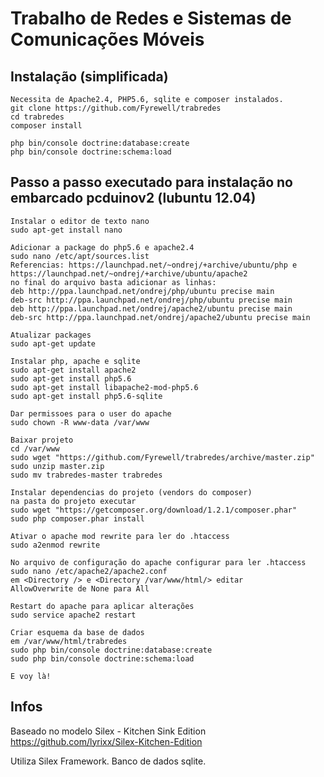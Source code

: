 
Trabalho de Redes e Sistemas de Comunicações Móveis
============================


Instalação (simplificada)
------------
    Necessita de Apache2.4, PHP5.6, sqlite e composer instalados.
    git clone https://github.com/Fyrewell/trabredes
    cd trabredes
    composer install

    php bin/console doctrine:database:create
    php bin/console doctrine:schema:load

Passo a passo executado para instalação no embarcado pcduinov2 (lubuntu 12.04)
------------
    Instalar o editor de texto nano
    sudo apt-get install nano
    
    Adicionar a package do php5.6 e apache2.4
    sudo nano /etc/apt/sources.list
    Referencias: https://launchpad.net/~ondrej/+archive/ubuntu/php e https://launchpad.net/~ondrej/+archive/ubuntu/apache2
    no final do arquivo basta adicionar as linhas:
    deb http://ppa.launchpad.net/ondrej/php/ubuntu precise main 
    deb-src http://ppa.launchpad.net/ondrej/php/ubuntu precise main 
    deb http://ppa.launchpad.net/ondrej/apache2/ubuntu precise main 
    deb-src http://ppa.launchpad.net/ondrej/apache2/ubuntu precise main 
    
    Atualizar packages
    sudo apt-get update
    
    Instalar php, apache e sqlite
    sudo apt-get install apache2
    sudo apt-get install php5.6
    sudo apt-get install libapache2-mod-php5.6
    sudo apt-get install php5.6-sqlite
    
    Dar permissoes para o user do apache
    sudo chown -R www-data /var/www
    
    Baixar projeto
    cd /var/www
    sudo wget "https://github.com/Fyrewell/trabredes/archive/master.zip"
    sudo unzip master.zip
    sudo mv trabredes-master trabredes
    
    Instalar dependencias do projeto (vendors do composer)
    na pasta do projeto executar
    sudo wget "https://getcomposer.org/download/1.2.1/composer.phar"
    sudo php composer.phar install
    
    Ativar o apache mod rewrite para ler do .htaccess
    sudo a2enmod rewrite
    
    No arquivo de configuração do apache configurar para ler .htaccess
    sudo nano /etc/apache2/apache2.conf
    em <Directory /> e <Directory /var/www/html/> editar
    AllowOverwrite de None para All
    
    Restart do apache para aplicar alterações
    sudo service apache2 restart

    Criar esquema da base de dados
    em /var/www/html/trabredes
    sudo php bin/console doctrine:database:create
    sudo php bin/console doctrine:schema:load

    E voy là!

Infos
----

Baseado no modelo Silex - Kitchen Sink Edition
https://github.com/lyrixx/Silex-Kitchen-Edition

Utiliza Silex Framework.
Banco de dados sqlite.
